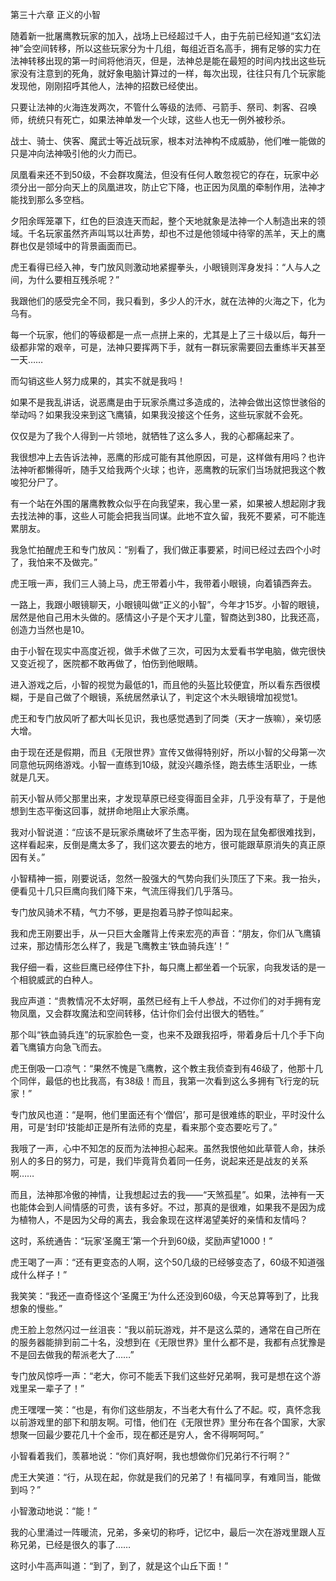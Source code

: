 第三十六章 正义的小智


随着新一批屠鹰教玩家的加入，战场上已经超过千人，由于先前已经知道“玄幻法神”会空间转移，所以这些玩家分为十几组，每组近百名高手，拥有足够的实力在法神转移出现的第一时间将他消灭，但是，法神总是能在最短的时间内找出这些玩家没有注意到的死角，就好象电脑计算过的一样，每次出现，往往只有几个玩家能发现他，刚刚招呼其他人，法神的招数已经使出。

只要让法神的火海连发两次，不管什么等级的法师、弓箭手、祭司、刺客、召唤师，统统只有死亡，如果法神单发一个火球，这些人也无一例外被秒杀。

战士、骑士、侠客、魔武士等近战玩家，根本对法神构不成威胁，他们唯一能做的只是冲向法神吸引他的火力而已。

凤凰看来还不到50级，不会群攻魔法，但没有任何人敢忽视它的存在，玩家中必须分出一部分向天上的凤凰进攻，防止它下降，也正因为凤凰的牵制作用，法神才能找到那么多空档。

夕阳余晖笼罩下，红色的巨浪连天而起，整个天地就象是法神一个人制造出来的领域。千名玩家虽然齐声叫骂以壮声势，却也不过是他领域中待宰的羔羊，天上的鹰群也仅是领域中的背景画面而已。

虎王看得已经入神，专门放风则激动地紧握拳头，小眼镜则浑身发抖：“人与人之间，为什么要相互残杀呢？”

我跟他们的感受完全不同，我只看到，多少人的汗水，就在法神的火海之下，化为乌有。

每一个玩家，他们的等级都是一点一点拼上来的，尤其是上了三十级以后，每升一级都非常的艰辛，可是，法神只要挥两下手，就有一群玩家需要回去重练半天甚至一天……

而勾销这些人努力成果的，其实不就是我吗！

如果不是我乱讲话，说恶鹰是由于玩家杀鹰过多造成的，法神会做出这惊世骇俗的举动吗？如果我没来到这飞鹰镇，如果我没接这个任务，这些玩家就不会死。

仅仅是为了我个人得到一片领地，就牺牲了这么多人，我的心都痛起来了。

我很想冲上去告诉法神，恶鹰的形成可能有其他原因，可是，这样做有用吗？也许法神听都懒得听，随手又给我两个火球；也许，恶鹰教的玩家们当场就把我这个教唆犯分尸了。

有一个站在外围的屠鹰教教众似乎在向我望来，我心里一紧，如果被人想起刚才我去找法神的事，这些人可能会把我当同谋。此地不宜久留，我死不要紧，可不能连累朋友。

我急忙拍醒虎王和专门放风：“别看了，我们做正事要紧，时间已经过去四个小时了，我怕来不及做完。”

虎王哦一声，我们三人骑上马，虎王带着小牛，我带着小眼镜，向着镇西奔去。

一路上，我跟小眼镜聊天，小眼镜叫做“正义的小智”，今年才15岁。小智的眼镜，居然是他自己用木头做的。感情这小子是个天才儿童，智商达到380，比我还高，创造力当然也是10。

由于小智在现实中高度近视，做手术做了三次，可因为太爱看书学电脑，做完很快又变近视了，医院都不敢再做了，怕伤到他眼睛。

进入游戏之后，小智的视觉为最低的1，而且他的头盔比较便宜，所以看东西很模糊，于是自己做了个眼镜，系统居然承认了，判定这个木头眼镜增加视觉1。

虎王和专门放风听了都大叫长见识，我也感觉遇到了同类（天才一族嘛），亲切感大增。

由于现在还是假期，而且《无限世界》宣传又做得特别好，所以小智的父母第一次同意他玩网络游戏。小智一直练到10级，就没兴趣杀怪，跑去练生活职业，一练就是几天。

前天小智从师父那里出来，才发现草原已经变得面目全非，几乎没有草了，于是他想到生态平衡这回事，就拼命地阻止大家杀鹰。

我对小智说道：“应该不是玩家杀鹰破坏了生态平衡，因为现在鼠兔都很难找到，这样看起来，反倒是鹰太多了，我们这次要去的地方，很可能跟草原消失的真正原因有关。”

小智精神一振，刚要说话，忽然一股强大的气势向我们头顶压了下来。我一抬头，便看见十几只巨鹰向我们降下来，气流压得我们几乎落马。

专门放风骑术不精，气力不够，更是抱着马脖子惊叫起来。

我和虎王刚要出手，从一只巨大金雕背上传来宏亮的声音：“朋友，你们从飞鹰镇过来，那边情形怎么样了，我是飞鹰教主‘铁血骑兵连’！”

我仔细一看，这些巨鹰已经停住下扑，每只鹰上都坐着一个玩家，向我发话的是一个相貌威武的白种人。

我应声道：“贵教情况不太好啊，虽然已经有上千人参战，不过你们的对手拥有宠物凤凰，又会群攻魔法和空间转移，估计你们会付出很大的牺牲。”

那个叫“铁血骑兵连”的玩家脸色一变，也来不及跟我招呼，带着身后十几个手下向着飞鹰镇方向急飞而去。

虎王倒吸一口凉气：“果然不愧是飞鹰教，这个教主我侦查到有46级了，他那十几个同伴，最低的也比我高，有38级！而且，我第一次看到这么多拥有飞行宠的玩家！”

专门放风也道：“是啊，他们里面还有个‘僧侣’，那可是很难练的职业，平时没什么用，可是‘封印’技能却正是所有法师的克星，看来那个变态要吃亏了。”

我哦了一声，心中不知怎的反而为法神担心起来。虽然我恨他如此草菅人命，抹杀别人的多日的努力，可是，我们毕竟背负着同一任务，说起来还是战友的关系啊……

而且，法神那冷傲的神情，让我想起过去的我——“天煞孤星”。如果，法神有一天也能体会到人间情感的可贵，该有多好。不过，那真的是很难，如果我不是因为成为植物人，不是因为父母的离去，我会象现在这样渴望美好的亲情和友情吗？

这时，系统通告：“玩家‘圣魔王’第一个升到60级，奖励声望1000！”

虎王喝了一声：“还有更变态的人啊，这个50几级的已经够变态了，60级不知道强成什么样子！”

我笑笑：“我还一直奇怪这个‘圣魔王’为什么还没到60级，今天总算等到了，比我想象的慢些。”

虎王脸上忽然闪过一丝沮丧：“我以前玩游戏，并不是这么菜的，通常在自己所在的服务器能排到前二十名，没想到在《无限世界》里什么都不是，我都有点犹豫是不是回去做我的帮派老大了……”

专门放风惊呼一声：“老大，你可不能丢下我们这些好兄弟啊，我可是想在这个游戏里呆一辈子了！”

虎王嘿嘿一笑：“也是，有你们这些朋友，不当老大有什么了不起。哎，真怀念我以前游戏里的部下和朋友啊。可惜，他们在《无限世界》里分布在各个国家，大家想聚一回最少要花几十个金币，现在都还是穷人，舍不得啊呵呵。”

小智看着我们，羡慕地说：“你们真好啊，我也想做你们兄弟行不行啊？”

虎王大笑道：“行，从现在起，你就是我们的兄弟了！有福同享，有难同当，能做到吗？”

小智激动地说：“能！”

我的心里涌过一阵暖流，兄弟，多亲切的称呼，记忆中，最后一次在游戏里跟人互称兄弟，已经是很久的事了……

这时小牛高声叫道：“到了，到了，就是这个山丘下面！”





